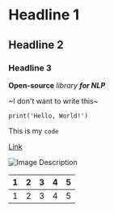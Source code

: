 # Headline 1
## Headline 2
### Headline 3
**Open-source** *library* ***for NLP***

~I don't want to write this~

```
print('Hello, World!')
```

This is my `code`

[Link](https://github.com/vifirsanova/probable-doodle/edit/main/README.md)

![Image Description](https://github.com/user-attachments/assets/ed9783ac-5eb4-4d6c-beb8-7ceaaaa2ed93)

| 1  |  2 |  3 | 4  | 5  |
|----|----|----|----|----|
|  1 | 2  | 3  |  4 | 5  |
